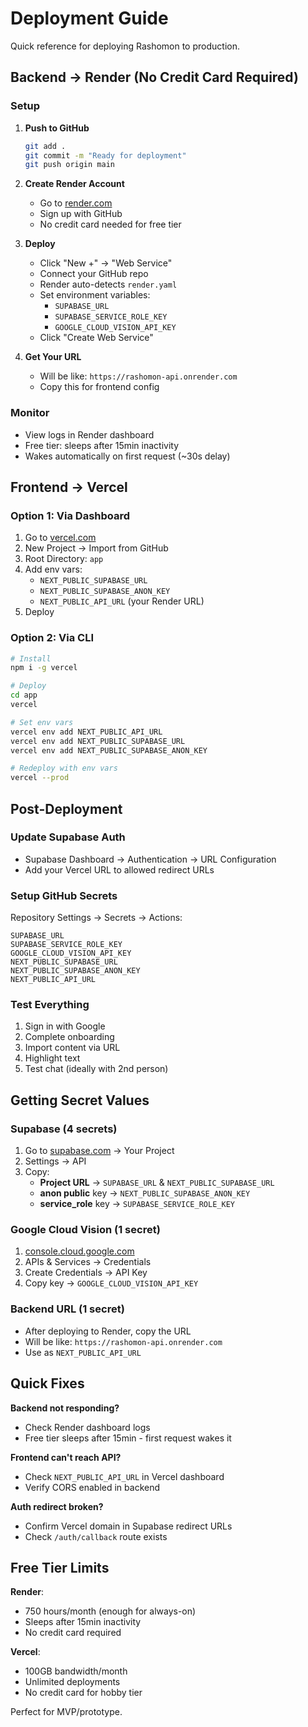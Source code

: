 # Deployment Guide

Quick reference for deploying Rashomon to production.

## Backend → Render (No Credit Card Required)

### Setup

1. **Push to GitHub**
   ```bash
   git add .
   git commit -m "Ready for deployment"
   git push origin main
   ```

2. **Create Render Account**
   - Go to [render.com](https://render.com)
   - Sign up with GitHub
   - No credit card needed for free tier

3. **Deploy**
   - Click "New +" → "Web Service"
   - Connect your GitHub repo
   - Render auto-detects `render.yaml`
   - Set environment variables:
     - `SUPABASE_URL`
     - `SUPABASE_SERVICE_ROLE_KEY`
     - `GOOGLE_CLOUD_VISION_API_KEY`
   - Click "Create Web Service"

4. **Get Your URL**
   - Will be like: `https://rashomon-api.onrender.com`
   - Copy this for frontend config

### Monitor

- View logs in Render dashboard
- Free tier: sleeps after 15min inactivity
- Wakes automatically on first request (~30s delay)

## Frontend → Vercel

### Option 1: Via Dashboard

1. Go to [vercel.com](https://vercel.com)
2. New Project → Import from GitHub
3. Root Directory: `app`
4. Add env vars:
   - `NEXT_PUBLIC_SUPABASE_URL`
   - `NEXT_PUBLIC_SUPABASE_ANON_KEY`
   - `NEXT_PUBLIC_API_URL` (your Render URL)
5. Deploy

### Option 2: Via CLI

```bash
# Install
npm i -g vercel

# Deploy
cd app
vercel

# Set env vars
vercel env add NEXT_PUBLIC_API_URL
vercel env add NEXT_PUBLIC_SUPABASE_URL
vercel env add NEXT_PUBLIC_SUPABASE_ANON_KEY

# Redeploy with env vars
vercel --prod
```

## Post-Deployment

### Update Supabase Auth
- Supabase Dashboard → Authentication → URL Configuration
- Add your Vercel URL to allowed redirect URLs

### Setup GitHub Secrets
Repository Settings → Secrets → Actions:
```
SUPABASE_URL
SUPABASE_SERVICE_ROLE_KEY
GOOGLE_CLOUD_VISION_API_KEY
NEXT_PUBLIC_SUPABASE_URL
NEXT_PUBLIC_SUPABASE_ANON_KEY
NEXT_PUBLIC_API_URL
```

### Test Everything
1. Sign in with Google
2. Complete onboarding
3. Import content via URL
4. Highlight text
5. Test chat (ideally with 2nd person)

## Getting Secret Values

### Supabase (4 secrets)
1. Go to [supabase.com](https://supabase.com) → Your Project
2. Settings → API
3. Copy:
   - **Project URL** → `SUPABASE_URL` & `NEXT_PUBLIC_SUPABASE_URL`
   - **anon public** key → `NEXT_PUBLIC_SUPABASE_ANON_KEY`
   - **service_role** key → `SUPABASE_SERVICE_ROLE_KEY`

### Google Cloud Vision (1 secret)
1. [console.cloud.google.com](https://console.cloud.google.com)
2. APIs & Services → Credentials
3. Create Credentials → API Key
4. Copy key → `GOOGLE_CLOUD_VISION_API_KEY`

### Backend URL (1 secret)
- After deploying to Render, copy the URL
- Will be like: `https://rashomon-api.onrender.com`
- Use as `NEXT_PUBLIC_API_URL`

## Quick Fixes

**Backend not responding?**
- Check Render dashboard logs
- Free tier sleeps after 15min - first request wakes it

**Frontend can't reach API?**
- Check `NEXT_PUBLIC_API_URL` in Vercel dashboard
- Verify CORS enabled in backend

**Auth redirect broken?**
- Confirm Vercel domain in Supabase redirect URLs
- Check `/auth/callback` route exists

## Free Tier Limits

**Render**: 
- 750 hours/month (enough for always-on)
- Sleeps after 15min inactivity
- No credit card required

**Vercel**: 
- 100GB bandwidth/month
- Unlimited deployments
- No credit card for hobby tier

Perfect for MVP/prototype.
